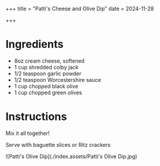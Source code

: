 +++
title = "Patti's Cheese and Olive Dip"
date = 2024-11-28

+++

# Ingredients

- 8oz cream cheese, softened
- 1 cup shredded colby jack
- 1/2 teaspoon garlic powder
- 1/2 teaspoon Worcestershire sauce
- 1 cup chopped black olive
- 1 cup chopped green olives

# Instructions

Mix it all together!

Serve with baguette slices or Ritz crackers

![Patti's Olive Dip](./index.assets/Patti's Olive Dip.jpg)

